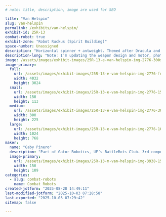 ```yaml
---
# note: title, description, image are used for SEO

title: "Van Helspin"
slug: van-helspin
permalink: /exhibits/van-helspin/
exhibit-id: 25R-13
combat-robot: true
exhibit-zone: "Robot Ruckus (Spirit Building)"
space-number: Unassigned
description: "Horizontal spinner + antweight. Themed after Dracula and named after Van Helsing."
description-long: "Note: I’m updating the weapon design and motor, photo is from the first time I competed with it."
image: /assets/images/exhibit-images/25R-13-e-van-helspin-img-2776-300x225.jpeg
image-primary: 
  full:
    url: /assets/images/exhibit-images/25R-13-e-van-helspin-img-2776-full.jpeg
    width: 4032
    height: 3024
  small:
    url: /assets/images/exhibit-images/25R-13-e-van-helspin-img-2776-150x113.jpeg
    width: 150
    height: 113
  medium:
    url: /assets/images/exhibit-images/25R-13-e-van-helspin-img-2776-300x225.jpeg
    width: 300
    height: 225
  large:
    url: /assets/images/exhibit-images/25R-13-e-van-helspin-img-2776-1024x768.jpeg
    width: 1024
    height: 768
maker: 
  name: "Gaby Pinero"
  description: "Part of Gator Robotics, UF’s BattleBots Club. 3rd competition, 2nd with this bot, and 1st one at Orlando Makerfaire."
  image-primary:
    url: /assets/images/exhibit-images/25R-13-m-van-helspin-img-3938-150x109.png
    width: 150
    height: 109
categories: 
  - slug: combat-robots
    name: Combat Robots
created-jotform: "2025-08-28 14:49:11"
last-modified-jotform: "2025-10-03 07:28:58"
last-exported: "2025-10-03 07:29:42"
sitemap: false

---
```

